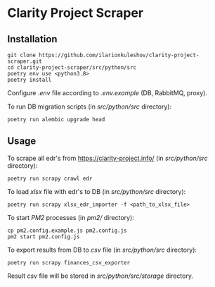# Clarity Project Scraper

## Installation
```
git clone https://github.com/ilarionkuleshov/clarity-project-scraper.git
cd clarity-project-scraper/src/python/src
poetry env use <python3.8>
poetry install
```
Configure _.env_ file according to _.env.example_ (DB, RabbitMQ, proxy).

To run DB migration scripts (in _src/python/src_ directory):
```
poetry run alembic upgrade head
```

## Usage
To scrape all edr's from https://clarity-project.info/ (in _src/python/src_ directory):
```
poetry run scrapy crawl edr
```
To load _xlsx_ file with edr's to DB (in _src/python/src_ directory):
```
poetry run scrapy xlsx_edr_importer -f <path_to_xlsx_file>
```
To start _PM2_ processes (in _pm2/_ directory):
```
cp pm2.config.example.js pm2.config.js
pm2 start pm2.config.js
```
To export results from DB to _csv_ file (in _src/python/src_ directory):
```
poetry run scrapy finances_csv_exporter
```
Result _csv_ file will be stored in _src/python/src/storage_ directory.